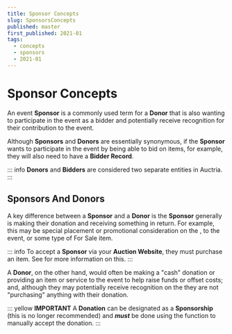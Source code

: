 ```yaml
---
title: Sponsor Concepts
slug: SponsorsConcepts
published: master
first_published: 2021-01
tags:
  - concepts
  - sponsors
  - 2021-01
---
```


# Sponsor Concepts

An event **Sponsor** is a commonly used term for a **Donor** that is also wanting to participate in the event as a bidder and potentially receive recognition for their contribution to the event.

Although **Sponsors** and **Donors** are essentially synonymous, if the **Sponsor** wants to participate in the event by being able to bid on items, for example, they will also need to have a **Bidder Record**.

::: info
**Donors** and **Bidders** are considered two separate entities in Auctria.
<Linked slug="Donors"/>&nbsp;<Linked slug="Bidders"/>
:::

## Sponsors And Donors

A key difference between a **Sponsor** and a **Donor** is the **Sponsor** generally is making their donation and receiving something in return. For example, this may be special placement or promotional consideration on the <IndexLink slug="AuctionWebsite"/>, <IndexLink slug="Tickets"/> to the event, or some type of <IndexLink slug="ForSaleItems">For Sale</indexLink> item.

::: info
To accept a **Sponsor** via your **Auction Website**, they must purchase an item.
See <IndexLink slug="Concepts_SellingSponsorships"/> for more information on this.
:::

A **Donor**, on the other hand, would often be making a "cash" donation or providing an item or service to the event to help raise funds or offset costs; and, although they may potentially receive recognition on the <IndexLink slug="AuctionWebsite"/> they are not "purchasing" anything with their donation.

::: yellow
**IMPORTANT**
A **Donation** can be designated as a **Sponsorship** (this is no longer recommended) and **_must_** be done using the <IndexLink slug="AddDonorDonation"/> function to manually accept the donation.
:::

<ChildPages/>
<Revised text="Reviewed" date="2022-03-31"/>
